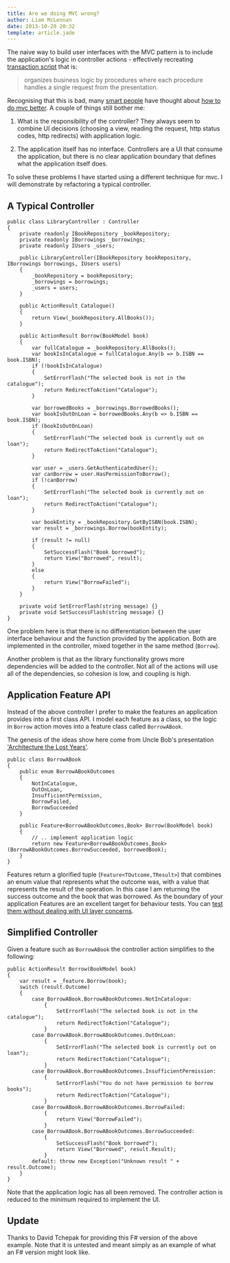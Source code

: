 ```yaml
---
title: Are we doing MVC wrong?
author: Liam McLennan
date: 2013-10-20 20:32
template: article.jade
---
```


The naive way to build user interfaces with the MVC pattern is to include the application's logic in controller actions - effectively recreating [transaction script](http://martinfowler.com/eaaCatalog/transactionScript.html) that is: 

> organizes business logic by procedures where each procedure handles a single request from the presentation.

Recognising that this is bad, many [smart people](http://lostechies.com/jimmybogard/2013/07/17/how-we-do-mvc-4-years-later/) have thought about [how to do mvc better](http://paulstovell.com/blog/clean-aspnet-mvc-controllers). A couple of things still bother me:

1. What is the responsibility of the controller? They always seem to combine UI decisions (choosing a view, reading the request, http status codes, http redirects) with application logic.

1. The application itself has no interface. Controllers are a UI that consume the application, but there is no clear application boundary that defines what the application itself does.

To solve these problems I have started using a different technique for mvc. I will demonstrate by refactoring a typical controller.

A Typical Controller
--------------------

    public class LibraryController : Controller
    {
        private readonly IBookRepository _bookRepository;
        private readonly IBorrowings _borrowings;
        private readonly IUsers _users;

        public LibraryController(IBookRepository bookRepository, IBorrowings borrowings, IUsers users)
        {
            _bookRepository = bookRepository;
            _borrowings = borrowings;
            _users = users;
        }

        public ActionResult Catalogue()
        {
            return View(_bookRepository.AllBooks());
        }

        public ActionResult Borrow(BookModel book)
        {
            var fullCatalogue = _bookRepository.AllBooks();
            var bookIsInCatalogue = fullCatalogue.Any(b => b.ISBN == book.ISBN);
            if (!bookIsInCatalogue)
            {
                SetErrorFlash("The selected book is not in the catalogue");
                return RedirectToAction("Catalogue");
            }

            var borrowedBooks = _borrowings.BorrowedBooks();
            var bookIsOutOnLoan = borrowedBooks.Any(b => b.ISBN == book.ISBN);
            if (bookIsOutOnLoan)
            {
                SetErrorFlash("The selected book is currently out on loan");
                return RedirectToAction("Catalogue");
            }

            var user = _users.GetAuthenticatedUser();
            var canBorrow = user.HasPermissionToBorrow();
            if (!canBorrow)
            {
                SetErrorFlash("The selected book is currently out on loan");
                return RedirectToAction("Catalogue");
            }

            var bookEntity = _bookRepository.GetByISBN(book.ISBN);
            var result = _borrowings.Borrow(bookEntity);

            if (result != null)
            {
                SetSuccessFlash("Book borrowed");
                return View("Borrowed", result);
            }
            else
            {
                return View("BorrowFailed");
            }
        }

        private void SetErrorFlash(string message) {}
        private void SetSuccessFlash(string message) {}
    }


One problem here is that there is no differentiation between the user interface behaviour and the function provided by the application. Both are implemented in the controller, mixed together in the same method (`Borrow`).

Another problem is that as the library functionality grows more dependencies will be added to the controller. Not all of the actions will use all of the dependencies, so cohesion is low, and coupling is high.

Application Feature API
-----------------------

Instead of the above controller I prefer to make the features an application provides into a first class API. I model each feature as a class, so the logic in `Borrow` action moves into a feature class called `BorrowABook`.

The genesis of the ideas show here come from Uncle Bob's presentation ['Architecture the Lost Years'](http://www.youtube.com/watch?v=WpkDN78P884).

    public class BorrowABook
    {
        public enum BorrowABookOutcomes
        {
            NotInCatalogue,
            OutOnLoan,
            InsufficientPermission,
            BorrowFailed,
            BorrowSucceeded
        }

        public Feature<BorrowABookOutcomes,Book> Borrow(BookModel book)
        {
            // .. implement application logic
            return new Feature<BorrowABookOutcomes,Book>(BorrowABookOutcomes.BorrowSucceeded, borrowedBook);
        }
    }

Features return a glorified tuple (`Feature<TOutcome,TResult>`) that combines an enum value that represents what the outcome was, with a value that represents the result of the operation. In this case I am returning the success outcome and the book that was borrowed. As the boundary of your application Features are an excellent target for behaviour tests. You can [test them without dealing with UI layer concerns](https://gist.github.com/liammclennan/78ea542e2fc120bc643b).  

Simplified Controller
---------------------

Given a feature such as `BorrowABook` the controller action simplifies to the following:

    public ActionResult Borrow(BookModel book)
    {
        var result = _feature.Borrow(book);
        switch (result.Outcome)
        {
            case BorrowABook.BorrowABookOutcomes.NotInCatalogue:
                {
                    SetErrorFlash("The selected book is not in the catalogue");
                    return RedirectToAction("Catalogue");
                }
            case BorrowABook.BorrowABookOutcomes.OutOnLoan:
                {
                    SetErrorFlash("The selected book is currently out on loan");
                    return RedirectToAction("Catalogue");
                }
            case BorrowABook.BorrowABookOutcomes.InsufficientPermission:
                {
                    SetErrorFlash("You do not have permission to borrow books");
                    return RedirectToAction("Catalogue");
                }
            case BorrowABook.BorrowABookOutcomes.BorrowFailed:
                {
                    return View("BorrowFailed");
                }
            case BorrowABook.BorrowABookOutcomes.BorrowSucceeded:
                {
                    SetSuccessFlash("Book borrowed");
                    return View("Borrowed", result.Result);
                }
            default: throw new Exception("Unknown result " + result.Outcome);
        }
    }

Note that the application logic has all been removed. The controller action is reduced to the minimum required to implement the UI.

Update
-----

Thanks to David Tchepak for providing this F# version of the above example. Note that it is untested and meant simply as an example of what an F# version might look like. 

<script src="https://gist.github.com/dtchepak/7168143.js"></script>
